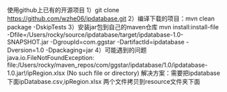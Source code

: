 使用github上已有的开源项目
1）git clone https://github.com/wzhe06/ipdatabase.git
2）编译下载的项目：mvn clean package -DskipTests
3）安装jar包到自己的maven仓库
mvn install:install-file -Dfile=/Users/rocky/source/ipdatabase/target/ipdatabase-1.0-SNAPSHOT.jar -DgroupId=com.ggstar -DartifactId=ipdatabase -Dversion=1.0 -Dpackaging=jar
4）可能遇到的问题
java.io.FileNotFoundException: 
file:/Users/rocky/maven_repos/com/ggstar/ipdatabase/1.0/ipdatabase-1.0.jar!/ipRegion.xlsx (No such file or directory)
解决方案：需要把ipdatabase 下面ipDatabase.csv,ipRegion.xlsx 两个文件拷贝到resource文件夹下面
